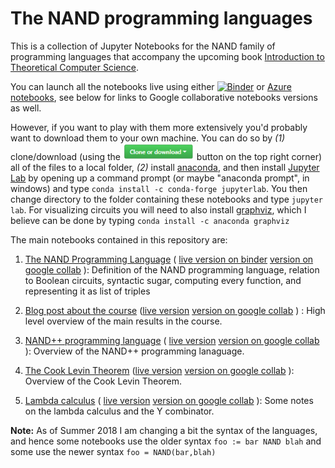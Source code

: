 # The NAND programming languages

This is a collection of Jupyter Notebooks for the NAND family of programming languages that accompany the upcoming book [Introduction to Theoretical Computer Science](http://introtcs.org).

You can launch all the notebooks live using either [![Binder](https://mybinder.org/badge.svg)](https://mybinder.org/v2/gh/boazbk/nandnotebooks/master) or [Azure notebooks](https://notebooks.azure.com/boazbk/libraries/introtcs), see below for links to Google collaborative notebooks versions as well.

However, if you want to play with them more extensively you'd probably want to download them to your own machine. You can do so by _(1)_ clone/download (using the ![this button](githubbutton.png) button on the top right corner) all of the files to a local folder,   _(2)_ install [anaconda](https://www.anaconda.com/download/), and then install [Jupyter Lab](https://github.com/jupyterlab/jupyterlab) by opening up a command prompt (or maybe "anaconda prompt", in windows) and type `conda install -c conda-forge jupyterlab`. You then change directory to the folder containing these notebooks and type `jupyter lab`.  For visualizing circuits you will need to also install  [graphviz](https://graphviz.gitlab.io/download/), which I believe can be done by typing `conda install -c anaconda graphviz `

The main notebooks contained in this repository are:

1. [The NAND Programming Language](https://github.com/boazbk/nandnotebooks/blob/master/NAND%20programming%20language.ipynb)  (   [live version on binder](https://mybinder.org/v2/gh/boazbk/nandnotebooks/master?filepath=NAND%20programming%20language.ipynb) [version on google collab](https://colab.research.google.com/github/boazbk/nandnotebooks/blob/master/NAND%20programming%20language.ipynb) ): Definition of the NAND programming language, relation to Boolean circuits, syntactic sugar, computing every function, and representing it as list of triples



3. [Blog post about the course](https://github.com/boazbk/nandnotebooks/blob/master/blog.ipynb) ([live version](https://mybinder.org/v2/gh/boazbk/nandnotebooks/master?filepath=blog.ipynb) [version on google collab](https://colab.research.google.com/github/boazbk/nandnotebooks/blob/master/blog.ipynb) ) : High level overview of the main results in the course.

3. [NAND++ programming language](https://github.com/boazbk/nandnotebooks/blob/master/NANDpp_language.ipynb) ( [live version](https://mybinder.org/v2/gh/boazbk/nandnotebooks/master?filepath=NANDpp_language.ipynb) [version on google collab](https://colab.research.google.com/github/boazbk/nandnotebooks/blob/master/NANDpp_language.ipynb) ): Overview of the NAND++ programming lanaguage.





4. [The Cook Levin Theorem](https://github.com/boazbk/nandnotebooks/blob/master/Cook_Levin.ipynb) ([live version](https://mybinder.org/v2/gh/boazbk/nandnotebooks/master?filepath=Cook_Levin.ipynb) [version on google collab](https://colab.research.google.com/github/boazbk/nandnotebooks/blob/master/Cook_Levin.ipynb)  ): Overview of the Cook Levin Theorem.

5. [Lambda calculus](https://github.com/boazbk/nandnotebooks/blob/master/lambda.ipynb)   ( [live version](https://mybinder.org/v2/gh/boazbk/nandnotebooks/master?filepath=lambda.ipynb) [version on google collab](https://colab.research.google.com/github/boazbk/nandnotebooks/blob/master/lambda.ipynb) ): Some notes on the lambda calculus and the Y combinator.

__Note:__ As of Summer 2018 I am changing a bit the syntax of the languages, and hence some notebooks use the older syntax `foo := bar NAND blah` and some use the newer syntax `foo = NAND(bar,blah)`
